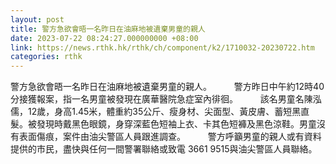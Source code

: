 ```yaml
---
layout: post
title: 警方急欲會晤一名昨日在油麻地被遺棄男童的親人
date: 2023-07-22 08:24:27.000000000 +08:00
link: https://news.rthk.hk/rthk/ch/component/k2/1710032-20230722.htm
categories: rthk
---
```


警方急欲會晤一名昨日在油麻地被遺棄男童的親人。
　　 
警方昨日中午約12時40分接獲報案，指一名男童被發現在廣華醫院急症室內徘徊。
　　 
該名男童名陳泓儒，12歲，身高1.45米，體重約35公斤、瘦身材、尖面型、黃皮膚、蓄短黑直髮。被發現時戴黑色眼鏡，身穿深藍色短袖上衣、卡其色短褲及黑色涼鞋。男童沒有表面傷痕，案件由油尖警區人員跟進調查。
　　 
警方呼籲男童的親人或有資料提供的市民，盡快與任何一間警署聯絡或致電 3661 9515與油尖警區人員聯絡。
